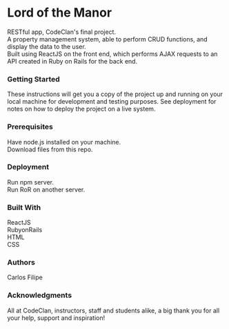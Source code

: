 # Lord of the Manor

RESTful app, CodeClan's final project.</br>
A property management system, able to perform CRUD functions, and display the data to the user.</br>
Built using ReactJS on the front end, which performs AJAX requests to an API created in Ruby on Rails for the back end.</br>

### Getting Started

These instructions will get you a copy of the project up and running on your local machine for development and testing purposes. See deployment for notes on how to deploy the project on a live system.

### Prerequisites

Have node.js installed on your machine.</br>
Download files from this repo.</br>

### Deployment

Run npm server.</br>
Run RoR on another server.</br>

### Built With

ReactJS</br>
RubyonRails</br>
HTML</br>
CSS</br>

### Authors

Carlos Filipe

### Acknowledgments

All at CodeClan, instructors, staff and students alike, a big thank you for all your help, support and inspiration!
